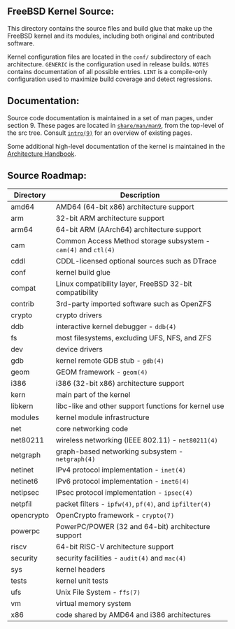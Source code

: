 FreeBSD Kernel Source:
----------------------

This directory contains the source files and build glue that make up the FreeBSD
kernel and its modules, including both original and contributed software.

Kernel configuration files are located in the `conf/` subdirectory of each
architecture. `GENERIC` is the configuration used in release builds. `NOTES`
contains documentation of all possible entries. `LINT` is a compile-only
configuration used to maximize build coverage and detect regressions.

Documentation:
--------------

Source code documentation is maintained in a set of man pages, under section 9.
These pages are located in [`share/man/man9`](../share/man/man9), from the
top-level of the src tree. Consult [`intro(9)`](https://man.freebsd.org/intro/9)
for an overview of existing pages.

Some additional high-level documentation of the kernel is maintained in the
[Architecture Handbook](https://docs.freebsd.org/en/books/arch-handbook/).

Source Roadmap:
---------------
| Directory | Description |
| --------- | ----------- |
| amd64 | AMD64 (64-bit x86) architecture support |
| arm | 32-bit ARM architecture support |
| arm64 | 64-bit ARM (AArch64) architecture support |
| cam | Common Access Method storage subsystem - `cam(4)` and `ctl(4)` |
| cddl | CDDL-licensed optional sources such as DTrace |
| conf | kernel build glue |
| compat | Linux compatibility layer, FreeBSD 32-bit compatibility |
| contrib | 3rd-party imported software such as OpenZFS |
| crypto | crypto drivers |
| ddb | interactive kernel debugger - `ddb(4)` |
| fs | most filesystems, excluding UFS, NFS, and ZFS |
| dev | device drivers |
| gdb | kernel remote GDB stub - `gdb(4)` |
| geom | GEOM framework - `geom(4)` |
| i386 | i386 (32-bit x86) architecture support |
| kern | main part of the kernel |
| libkern | libc-like and other support functions for kernel use |
| modules | kernel module infrastructure |
| net | core networking code |
| net80211 | wireless networking (IEEE 802.11) - `net80211(4)` |
| netgraph | graph-based networking subsystem - `netgraph(4)` |
| netinet | IPv4 protocol implementation - `inet(4)` |
| netinet6 | IPv6 protocol implementation - `inet6(4)` |
| netipsec | IPsec protocol implementation - `ipsec(4)` |
| netpfil | packet filters - `ipfw(4)`, `pf(4)`, and `ipfilter(4)` |
| opencrypto | OpenCrypto framework - `crypto(7)` |
| powerpc | PowerPC/POWER (32 and 64-bit) architecture support |
| riscv | 64-bit RISC-V architecture support |
| security | security facilities - `audit(4)` and `mac(4)` |
| sys | kernel headers |
| tests | kernel unit tests |
| ufs | Unix File System - `ffs(7)` |
| vm | virtual memory system |
| x86 | code shared by AMD64 and i386 architectures |
